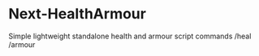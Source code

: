 # Next-HealthArmour

Simple lightweight standalone health and armour script 
commands
/heal
/armour
